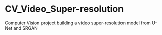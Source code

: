 # CV_Video_Super-resolution
Computer Vision project building a video super-resolution model from U-Net and SRGAN

